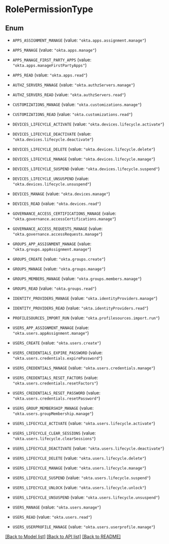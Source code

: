 # RolePermissionType

## Enum


* `APPS_ASSIGNMENT_MANAGE` (value: `"okta.apps.assignment.manage"`)

* `APPS_MANAGE` (value: `"okta.apps.manage"`)

* `APPS_MANAGE_FIRST_PARTY_APPS` (value: `"okta.apps.manageFirstPartyApps"`)

* `APPS_READ` (value: `"okta.apps.read"`)

* `AUTHZ_SERVERS_MANAGE` (value: `"okta.authzServers.manage"`)

* `AUTHZ_SERVERS_READ` (value: `"okta.authzServers.read"`)

* `CUSTOMIZATIONS_MANAGE` (value: `"okta.customizations.manage"`)

* `CUSTOMIZATIONS_READ` (value: `"okta.customizations.read"`)

* `DEVICES_LIFECYCLE_ACTIVATE` (value: `"okta.devices.lifecycle.activate"`)

* `DEVICES_LIFECYCLE_DEACTIVATE` (value: `"okta.devices.lifecycle.deactivate"`)

* `DEVICES_LIFECYCLE_DELETE` (value: `"okta.devices.lifecycle.delete"`)

* `DEVICES_LIFECYCLE_MANAGE` (value: `"okta.devices.lifecycle.manage"`)

* `DEVICES_LIFECYCLE_SUSPEND` (value: `"okta.devices.lifecycle.suspend"`)

* `DEVICES_LIFECYCLE_UNSUSPEND` (value: `"okta.devices.lifecycle.unsuspend"`)

* `DEVICES_MANAGE` (value: `"okta.devices.manage"`)

* `DEVICES_READ` (value: `"okta.devices.read"`)

* `GOVERNANCE_ACCESS_CERTIFICATIONS_MANAGE` (value: `"okta.governance.accessCertifications.manage"`)

* `GOVERNANCE_ACCESS_REQUESTS_MANAGE` (value: `"okta.governance.accessRequests.manage"`)

* `GROUPS_APP_ASSIGNMENT_MANAGE` (value: `"okta.groups.appAssignment.manage"`)

* `GROUPS_CREATE` (value: `"okta.groups.create"`)

* `GROUPS_MANAGE` (value: `"okta.groups.manage"`)

* `GROUPS_MEMBERS_MANAGE` (value: `"okta.groups.members.manage"`)

* `GROUPS_READ` (value: `"okta.groups.read"`)

* `IDENTITY_PROVIDERS_MANAGE` (value: `"okta.identityProviders.manage"`)

* `IDENTITY_PROVIDERS_READ` (value: `"okta.identityProviders.read"`)

* `PROFILESOURCES_IMPORT_RUN` (value: `"okta.profilesources.import.run"`)

* `USERS_APP_ASSIGNMENT_MANAGE` (value: `"okta.users.appAssignment.manage"`)

* `USERS_CREATE` (value: `"okta.users.create"`)

* `USERS_CREDENTIALS_EXPIRE_PASSWORD` (value: `"okta.users.credentials.expirePassword"`)

* `USERS_CREDENTIALS_MANAGE` (value: `"okta.users.credentials.manage"`)

* `USERS_CREDENTIALS_RESET_FACTORS` (value: `"okta.users.credentials.resetFactors"`)

* `USERS_CREDENTIALS_RESET_PASSWORD` (value: `"okta.users.credentials.resetPassword"`)

* `USERS_GROUP_MEMBERSHIP_MANAGE` (value: `"okta.users.groupMembership.manage"`)

* `USERS_LIFECYCLE_ACTIVATE` (value: `"okta.users.lifecycle.activate"`)

* `USERS_LIFECYCLE_CLEAR_SESSIONS` (value: `"okta.users.lifecycle.clearSessions"`)

* `USERS_LIFECYCLE_DEACTIVATE` (value: `"okta.users.lifecycle.deactivate"`)

* `USERS_LIFECYCLE_DELETE` (value: `"okta.users.lifecycle.delete"`)

* `USERS_LIFECYCLE_MANAGE` (value: `"okta.users.lifecycle.manage"`)

* `USERS_LIFECYCLE_SUSPEND` (value: `"okta.users.lifecycle.suspend"`)

* `USERS_LIFECYCLE_UNLOCK` (value: `"okta.users.lifecycle.unlock"`)

* `USERS_LIFECYCLE_UNSUSPEND` (value: `"okta.users.lifecycle.unsuspend"`)

* `USERS_MANAGE` (value: `"okta.users.manage"`)

* `USERS_READ` (value: `"okta.users.read"`)

* `USERS_USERPROFILE_MANAGE` (value: `"okta.users.userprofile.manage"`)


[[Back to Model list]](../README.md#documentation-for-models) [[Back to API list]](../README.md#documentation-for-api-endpoints) [[Back to README]](../README.md)


